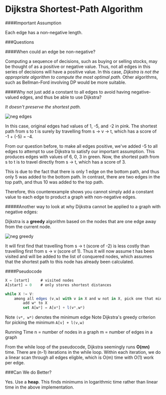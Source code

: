 # Dijkstra Shortest-Path Algorithm

####Important Assumption

Each edge has a non-negative length.

###Questions

####When could an edge be non-negative?

Computing a sequence of decisions, such as buying or selling stocks, may be thought of as a positive or negative value. Thus, not all edges in this series of decisions will have a positive value. In this case, *Dijkstra is not the appropriate algorithm to compute the most optimal path.* Other algorithms, such as Bellman-Ford involving DP would be more suitable.

####Why not just add a constant to all edges to avoid having negative-valued edges, and thus be able to use Dijkstra?

*It doesn't preserve the shortest path.*

![neg edges](http://puu.sh/nsGkJ/a857bda366.png)

In this case, original edges had values of 1, -5, and -2 in pink. The shortest path from s to t is surely by travelling from s -> v -> t, which has a score of -1 + (-5) = -4.

From our question before, to make all edges positive, we've added -5 to all edges to attempt to use Dijkstra to satisfy our important assumption. This produces edges with values of 6, 0, 3 in green. Now, the shortest path from s to t is to travel directly from s -> t, which has a score of 3.

This is due to the fact that there is only 1 edge on the bottom path, and thus only 5 was added to the bottom path. In contrast, there are two edges in the top path, and thus 10 was added to the top path.

Therefore, this counterexample shows you cannot simply add a constant value to each edge to product a graph with non-negative edges.

#####Another way to look at why Dijkstra cannot be applied to a graph with negative edges:

Dijkstra is a **greedy** algorithm based on the nodes that are one edge away from the current node. 

![neg greedy](http://puu.sh/nsHtI/d99773fea6.png)

It will first find that travelling from s -> t (score of -2) is less costly than travelling first from s -> v (score of 1). Thus it will now assume t has been visited and will be added to the list of conquered nodes, which assumes that the shortest path to this node has already been calculated.

####Pseudocode

```javascript
X = [start] 	# visited nodes
A[start] = 0 	# only stores shortest distances

while X != V:
	among all edges (v,w) with v in X and w not in X, pick one that minimizes A[v] + l(v,w):
		add w* to X
		set A[w*] = A[v*] + l(v*,w*)
```

Note `(v*, w*)` denotes the minimum edge
Note Dijkstra's greedy criterion for picking the minimum `A[v] + l(v,w)`

Running Time
n = number of nodes in a graph
m = number of edges in a graph

From the while loop of the pseudocode, Dijkstra seemingly runs **O(mn)** time.
There are (n-1) iterations in the while loop. Within each iteration, we do a linear scan through all edges eligble, which is O(m) time with O(1) work per edge. 

###Can We do Better?

Yes. Use a **heap**. This finds minimums in logarithmic time rather than linear time in the above implementation.
